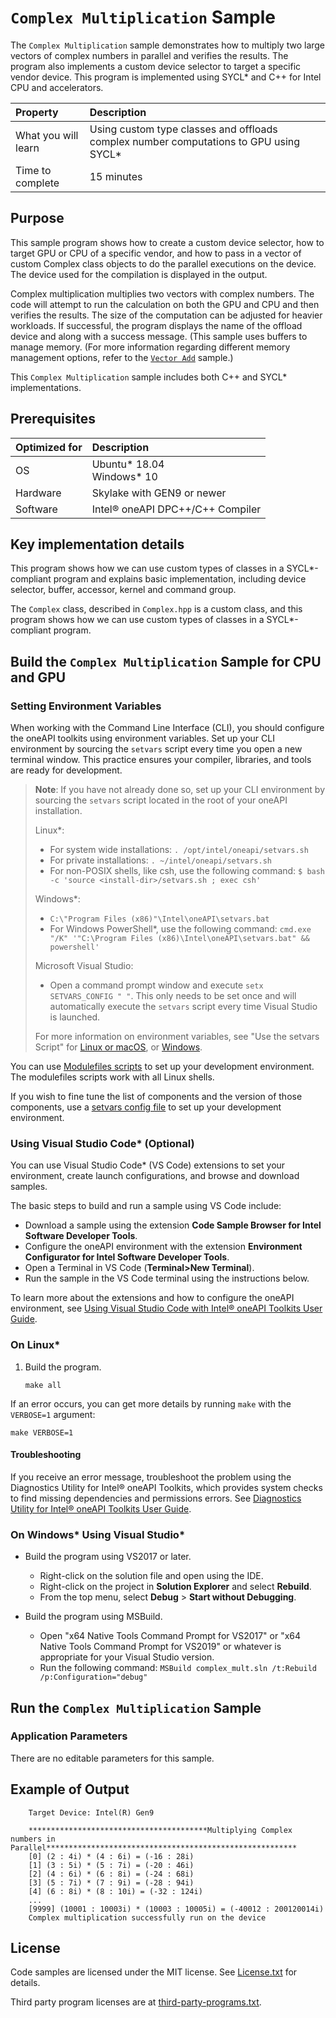 ﻿# `Complex Multiplication` Sample

The `Complex Multiplication` sample demonstrates how to multiply two large vectors of complex numbers in parallel and verifies the results. The program also implements a custom device selector to target a specific vendor device. This program is
implemented using SYCL* and C++ for Intel CPU and accelerators.

| Property                     | Description
|:---                          |:---
| What you will learn          | Using custom type classes and offloads complex number computations to GPU using SYCL*
| Time to complete             | 15 minutes

## Purpose

This sample program shows how to create a custom device selector, how to target GPU or CPU of a specific vendor, and how to pass in a vector of custom Complex class objects to do the parallel executions on the device. The device used for the compilation is displayed in the output.

Complex multiplication multiplies two vectors with complex numbers. The code will attempt to run the calculation on both the GPU and CPU and then verifies the results. The size of the computation can be adjusted for heavier workloads. If successful, the program displays the name of the offload device and along with a success message. (This sample uses buffers to manage memory. (For more information regarding different memory management options, refer to the [`Vector Add`](https://github.com/oneapi-src/oneAPI-samples/tree/master/DirectProgramming/DPC%2B%2B/DenseLinearAlgebra/vector-add) sample.)

This `Complex Multiplication` sample includes both C++ and SYCL* implementations.

## Prerequisites

| Optimized for                     | Description
|:---                               |:---
| OS                                | Ubuntu* 18.04 <br>Windows* 10
| Hardware                          | Skylake with GEN9 or newer
| Software                          | Intel&reg; oneAPI DPC++/C++ Compiler

## Key implementation details

This program shows how we can use custom types of classes in a SYCL*-compliant program and explains basic implementation, including device selector, buffer, accessor, kernel and command group.

The `Complex` class, described in `Complex.hpp` is a custom class, and this program shows how we can use custom types of classes in a SYCL*-compliant program.

## Build the `Complex Multiplication` Sample for CPU and GPU

### Setting Environment Variables
When working with the Command Line Interface (CLI), you should configure the oneAPI toolkits using environment variables. Set up your CLI environment by sourcing the `setvars` script every time you open a new terminal window. This practice ensures your compiler, libraries, and tools are ready for development.

> **Note**: If you have not already done so, set up your CLI environment by sourcing the `setvars` script located in the root of your oneAPI installation.
>
> Linux*:
> - For system wide installations: `. /opt/intel/oneapi/setvars.sh`
> - For private installations: `. ~/intel/oneapi/setvars.sh`
> - For non-POSIX shells, like csh, use the following command: `$ bash -c 'source <install-dir>/setvars.sh ; exec csh'`
>
> Windows*:
> - `C:\"Program Files (x86)"\Intel\oneAPI\setvars.bat`
> - For Windows PowerShell*, use the following command: `cmd.exe "/K" '"C:\Program Files (x86)\Intel\oneAPI\setvars.bat" && powershell'`
>
> Microsoft Visual Studio:
> - Open a command prompt window and execute `setx SETVARS_CONFIG " "`. This only needs to be set once and will automatically execute the `setvars` script every time Visual Studio is launched.
>
>For more information on environment variables, see "Use the setvars Script" for [Linux or macOS](https://www.intel.com/content/www/us/en/develop/documentation/oneapi-programming-guide/top/oneapi-development-environment-setup/use-the-setvars-script-with-linux-or-macos.html), or [Windows](https://www.intel.com/content/www/us/en/develop/documentation/oneapi-programming-guide/top/oneapi-development-environment-setup/use-the-setvars-script-with-windows.html).

You can use [Modulefiles scripts](https://www.intel.com/content/www/us/en/develop/documentation/oneapi-programming-guide/top/oneapi-development-environment-setup/use-modulefiles-with-linux.html) to set up your development environment. The modulefiles scripts work with all Linux shells.

If you wish to fine tune the list of components and the version of those components, use
a [setvars config file](https://www.intel.com/content/www/us/en/develop/documentation/oneapi-programming-guide/top/oneapi-development-environment-setup/use-the-setvars-script-with-linux-or-macos/use-a-config-file-for-setvars-sh-on-linux-or-macos.html) to set up your development environment.

### Using Visual Studio Code*  (Optional)
You can use Visual Studio Code* (VS Code) extensions to set your environment, create launch configurations, and browse and download samples.

The basic steps to build and run a sample using VS Code include:
 - Download a sample using the extension **Code Sample Browser for Intel Software Developer Tools**.
 - Configure the oneAPI environment with the extension **Environment Configurator for Intel Software Developer Tools**.
 - Open a Terminal in VS Code (**Terminal>New Terminal**).
 - Run the sample in the VS Code terminal using the instructions below.

To learn more about the extensions and how to configure the oneAPI environment, see
[Using Visual Studio Code with Intel® oneAPI Toolkits User Guide](https://www.intel.com/content/www/us/en/develop/documentation/using-vs-code-with-intel-oneapi/top.html).

### On Linux*
1. Build the program.
   ```
   make all
   ```

If an error occurs, you can get more details by running `make` with the `VERBOSE=1` argument:
```
make VERBOSE=1
```

#### Troubleshooting
If you receive an error message, troubleshoot the problem using the Diagnostics Utility for Intel&reg; oneAPI Toolkits, which provides system checks to find missing
dependencies and permissions errors. See [Diagnostics Utility for Intel&reg; oneAPI Toolkits User Guide](https://www.intel.com/content/www/us/en/develop/documentation/diagnostic-utility-user-guide/top.html).

### On Windows* Using Visual Studio*
- Build the program using VS2017 or later.
    - Right-click on the solution file and open using the IDE.
    - Right-click on the project in **Solution Explorer** and select **Rebuild**.
    - From the top menu, select **Debug** > **Start without Debugging**.

- Build the program using MSBuild.
     - Open "x64 Native Tools Command Prompt for VS2017" or "x64 Native Tools Command Prompt for VS2019" or whatever is appropriate for your Visual Studio version.
     - Run the following command: `MSBuild complex_mult.sln /t:Rebuild /p:Configuration="debug"`


## Run the `Complex Multiplication`  Sample
### Application Parameters
There are no editable parameters for this sample.

## Example of Output

```
	Target Device: Intel(R) Gen9

	****************************************Multiplying Complex numbers in Parallel********************************************************
	[0] (2 : 4i) * (4 : 6i) = (-16 : 28i)
	[1] (3 : 5i) * (5 : 7i) = (-20 : 46i)
	[2] (4 : 6i) * (6 : 8i) = (-24 : 68i)
	[3] (5 : 7i) * (7 : 9i) = (-28 : 94i)
	[4] (6 : 8i) * (8 : 10i) = (-32 : 124i)
	...
	[9999] (10001 : 10003i) * (10003 : 10005i) = (-40012 : 200120014i)
	Complex multiplication successfully run on the device

```

## License
Code samples are licensed under the MIT license. See
[License.txt](https://github.com/oneapi-src/oneAPI-samples/blob/master/License.txt) for details.

Third party program licenses are at [third-party-programs.txt](https://github.com/oneapi-src/oneAPI-samples/blob/master/third-party-programs.txt).
